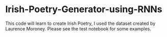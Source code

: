 # Irish-Poetry-Generator-using-RNNs
This code will learn to create Irish Poetry, I used the dataset created by Laurence Moroney. Please see the test notebook for some examples.
